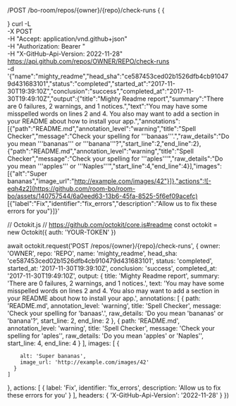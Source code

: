 /POST
/bo-room/repos/{owner}/{repo}/check-runs
{
  {
    
}
curl -L \
  -X POST \
  -H "Accept: application/vnd.github+json" \
  -H "Authorization: Bearer <YOUR-TOKEN>" \
  -H "X-GitHub-Api-Version: 2022-11-28" \
  https://api.github.com/repos/OWNER/REPO/check-runs \
  -d '{"name":"mighty_readme","head_sha":"ce587453ced02b1526dfb4cb910479d431683101","status":"completed","started_at":"2017-11-30T19:39:10Z","conclusion":"success","completed_at":"2017-11-30T19:49:10Z","output":{"title":"Mighty Readme report","summary":"There are 0 failures, 2 warnings, and 1 notices.","text":"You may have some misspelled words on lines 2 and 4. You also may want to add a section in your README about how to install your app.","annotations":[{"path":"README.md","annotation_level":"warning","title":"Spell Checker","message":"Check your spelling for '\''banaas'\''.","raw_details":"Do you mean '\''bananas'\'' or '\''banana'\''?","start_line":2,"end_line":2},{"path":"README.md","annotation_level":"warning","title":"Spell Checker","message":"Check your spelling for '\''aples'\''","raw_details":"Do you mean '\''apples'\'' or '\''Naples'\''","start_line":4,"end_line":4}],"images":[{"alt":"Super bananas","image_url":"http://example.com/images/42"}]},"actions":![-eqh4z2](https://github.com/room-bo/room-bo/assets/140757544/6a0eed63-13b6-45fa-8525-5f6ef09acefc)
[{"label":"Fix","identifier":"fix_errors","description":"Allow us to fix these errors for you"}]}'
  
  
// Octokit.js
// https://github.com/octokit/core.js#readme
const octokit = new Octokit({
  auth: 'YOUR-TOKEN'
})

await octokit.request('POST /repos/{owner}/{repo}/check-runs', {
  owner: 'OWNER',
  repo: 'REPO',
  name: 'mighty_readme',
  head_sha: 'ce587453ced02b1526dfb4cb910479d431683101',
  status: 'completed',
  started_at: '2017-11-30T19:39:10Z',
  conclusion: 'success',
  completed_at: '2017-11-30T19:49:10Z',
  output: {
    title: 'Mighty Readme report',
    summary: 'There are 0 failures, 2 warnings, and 1 notices.',
    text: 'You may have some misspelled words on lines 2 and 4. You also may want to add a section in your README about how to install your app.',
    annotations: [
      {
        path: 'README.md',
        annotation_level: 'warning',
        title: 'Spell Checker',
        message: 'Check your spelling for \'banaas\'.',
        raw_details: 'Do you mean \'bananas\' or \'banana\'?',
        start_line: 2,
        end_line: 2
      },
      {
        path: 'README.md',
        annotation_level: 'warning',
        title: 'Spell Checker',
        message: 'Check your spelling for \'aples\'',
        raw_details: 'Do you mean \'apples\' or \'Naples\'',
        start_line: 4,
        end_line: 4
      }
    ],
    images: [
      {
      
        alt: 'Super bananas',
        image_url: 'http://example.com/images/42'
      }
    ]
  },
  actions: [
    {
      label: 'Fix',
      identifier: 'fix_errors',
      description: 'Allow us to fix these errors for you'
    }
  ],
  headers: {
    'X-GitHub-Api-Version': '2022-11-28'
  }
})

